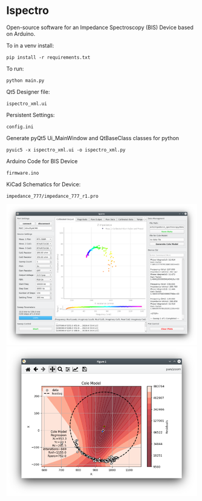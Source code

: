 # Ispectro
Open-source software for an Impedance Spectroscopy (BIS) Device based on Arduino.

To in a venv install:
```
pip install -r requirements.txt 
```

To run:
```
python main.py
```

Qt5 Designer file:
```
ispectro_xml.ui
```

Persistent Settings:
```
config.ini
```

Generate pyQt5 Ui_MainWindow and QtBaseClass classes for python
```
pyuic5 -x ispectro_xml.ui -o ispectro_xml.py
```

Arduino Code for BIS Device
```
firmware.ino
```

KiCad Schematics for Device:
```
impedance_777/impedance_777_r1.pro
```


![alt text](https://github.com/andrewallison2012/ispectro/blob/master/main_screen.png?raw=true)
![alt text](https://github.com/andrewallison2012/ispectro/blob/master/cole_screen.png?raw=true)